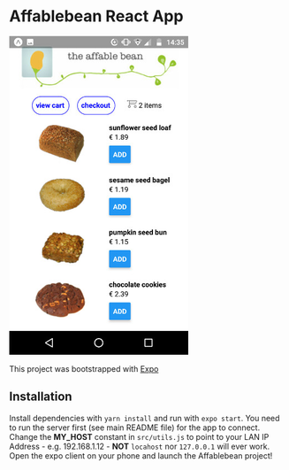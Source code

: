 # Affablebean React App

![Native](/native/native.jpg "Affablebean")

This project was bootstrapped with [Expo](https://expo.io/learn)

## Installation

Install dependencies with `yarn install` and run with `expo start`. You need to run the server first (see main README file) for the app to connect. Change the **MY_HOST** constant in `src/utils.js` to point to your LAN IP Address - e.g. 192.168.1.12 - **NOT** `locahost` nor `127.0.0.1` will ever work. Open the expo client on your phone and launch the Affablebean project!